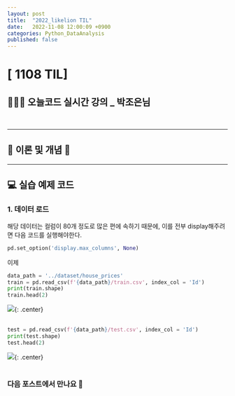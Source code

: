 ```yaml
---
layout: post
title:  "2022_likelion TIL"
date:   2022-11-08 12:00:09 +0900
categories: Python_DataAnalysis
published: false
---
```

# [ 1108 TIL] 

## 👩🏻‍💻 오늘코드 실시간 강의 _ 박조은님

<!-- **📚 FinanceDataReader를 통한 여러 종목 daily price plotly로 비교**

이전 게시물 [**1005 데이터 분석 TIL - II**](https://seul1230.github.io/2022_likelion/2022-10-05-likelion-TIL2/)과 이어지는 내용이다. -->


<br/>

***

## 📑 이론 및 개념 📑

#### 


***

## 💻 실습 예제 코드

### 1. 데이터 로드

해당 데이터는 컬럼이 80개 정도로 많은 편에 속하기 때문에, 이를 전부 display해주려면 다음 코드를 실행해야한다.

```python
pd.set_option('display.max_columns', None)
```

이제 

```python
data_path = '../dataset/house_prices'
train = pd.read_csv(f'{data_path}/train.csv', index_col = 'Id')
print(train.shape)
train.head(2)
```

![](/assets/img/img_221108/train_df.png){: .center} <br/><br>

```python
test = pd.read_csv(f'{data_path}/test.csv', index_col = 'Id')
print(test.shape)
test.head(2)
```

![](/assets/img/img_221108/test_df.png){: .center} <br/><br>




### 다음 포스트에서 만나요 🙌




<!-- ### 🐾　　🐾
### 🐾　　🐾
### 🐾　　🐾
### 🐾　　🐾
### 🐾　　🐾
### 🐾　　🐾 
<font color='dodgerblue'> 예쁜 파랑 </font>
<font color='lightgray'>Miss</font>
<mark style='background-color: #f1f8ff'> 연한 파랑 </mark>
<mark style='background-color: #fff5b1'> 연한 노랑 </mark>
<mark style='background-color: #ffdce0'> 연한 빨강 </mark>
<mark style='background-color: #dcffe4'> 연한 초록 </mark>
<mark style='background-color: #f5f0ff'> 연한 보라 </mark>
<mark style='background-color: #f6f8fa'> 연한 회색 </mark>
-->

